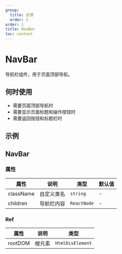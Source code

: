 ```yaml
---
group:
  title: 反馈
  order: 2
order: 1
title: NavBar
toc: content
---
```


# NavBar

导航栏组件，用于页面顶部导航。

## 何时使用

- 需要页面顶部导航时
- 需要显示页面标题和操作按钮时
- 需要返回按钮和标题栏时

## 示例

<code src="./demos/common.jsx"></code>

## NavBar

### 属性

| 属性     | 说明     | 类型      | 默认值  |
| -------- | -------- | --------- | ------- |
| className | 自定义类名 | `string` | - |
| children | 导航栏内容 | `ReactNode` | - |

### Ref

| 属性       | 说明                 | 类型                   |
| ---------- | -------------------- | ---------------------- |
| rootDOM    | 根元素               | `HtmlDivElement`       |
